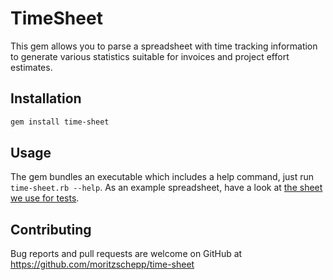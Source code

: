 # TimeSheet

This gem allows you to parse a spreadsheet with time tracking information to
generate various statistics suitable for invoices and project effort estimates.

## Installation

```bash
gem install time-sheet
```

## Usage

The gem bundles an executable which includes a help command, just run
`time-sheet.rb --help`. As an example spreadsheet, have a look at
[the sheet we use for tests](https://github.com/moritzschepp/time-sheet/raw/master/spec/data/time_log.xls).

## Contributing

Bug reports and pull requests are welcome on GitHub at https://github.com/moritzschepp/time-sheet
